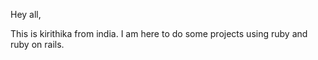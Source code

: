 Hey all,

This is kirithika from india. I am here to do some projects using ruby and ruby on rails.
